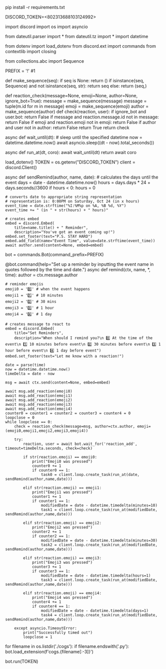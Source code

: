pip install -r requirements.txt

DISCORD_TOKEN=<802313688103124992>


import discord
import os
import asyncio

from dateutil.parser import *
from dateutil.tz import * 
import datetime


from dotenv import load_dotenv
from discord.ext import commands
from contextlib import closing

from collections.abc import Sequence

PREFIX = '!' #1

def make_sequence(seq):
    if seq is None:
        return ()
    if isinstance(seq, Sequence) and not isinstance(seq, str):
        return seq
    else:
        return (seq,)

def reaction_check(message=None, emoji=None, author=None, ignore_bot=True):
    message = make_sequence(message)
    message = tuple(m.id for m in message)
    emoji = make_sequence(emoji)
    author = make_sequence(author)
    def check(reaction, user):
        if ignore_bot and user.bot:
            return False
        if message and reaction.message.id not in message:
            return False
        if emoji and reaction.emoji not in emoji:
            return False
        if author and user not in author:
            return False
        return True
    return check

async def wait_until(dt):
    # sleep until the specified datetime
    now = datetime.datetime.now()
    await asyncio.sleep((dt - now).total_seconds())

async def run_at(dt, coro):
    await wait_until(dt)
    return await coro

load_dotenv()
TOKEN = os.getenv("DISCORD_TOKEN")
client = discord.Client()

async def sendRemind(author, name, date):
	# calculates the days until the event
	days = date - datetime.datetime.now()
	hours = days.days * 24 + days.seconds//3600
	if hours < 0:
		hours = 0

	# converts date to appropriate string representation
	# representation is: 0:00PM on Saturday, Oct 24 (in x hours)
	event_time = date.strftime("%I:%M%p on %A, %B %d, %Y")
	event_time += " (in " + str(hours) + " hours)"

	# creates embed
	embed = discord.Embed(
		title=name.title() + " Reminder",
		description="You've got an event coming up!")
	embed.set_footer(text="P.S. STAY HARD")
	embed.add_field(name="Event Time", value=date.strftime(event_time))
	await author.send(content=None, embed=embed)

bot = commands.Bot(command_prefix=PREFIX)

@bot.command(help="Set up a reminder by inputting the event name in quotes followed by the time and date.")
async def remind(ctx, name, *, time):
	author = ctx.message.author
 
	# reminder emojis
	emoji0 = '0️⃣' # when the event happens 
	emoji1 = '1️⃣' # 10 minutes
	emoji2 = '2️⃣' # 30 mins
	emoji3 = '3️⃣' # 1 hour
	emoji4 = '4️⃣' # 1 day

	# creates message to react to
	embed = discord.Embed(
		title="Set Reminders",
		description="When should I remind you?\n 0️⃣ At the time of the event\n 1️⃣ 10 minutes before event\n 2️⃣ 30 minutes before event\n 3️⃣ 1 hour before event\n 4️⃣ 1 day before event")
	embed.set_footer(text="Let me know with a reaction!")

	date = parse(time)
	now = datetime.datetime.now()
	timeDelta = date - now

	msg = await ctx.send(content=None, embed=embed)

	await msg.add_reaction(emoji0)
	await msg.add_reaction(emoji1)
	await msg.add_reaction(emoji2)
	await msg.add_reaction(emoji3)
	await msg.add_reaction(emoji4)
	counter0 = counter1 = counter2 = counter3 = counter4 = 0
	loopclose = 0
	while loopclose == 0:
		check = reaction_check(message=msg, author=ctx.author, emoji=(emoji0,emoji1,emoji2,emoji3,emoji4))

		try:
			reaction, user = await bot.wait_for('reaction_add', timeout=timeDelta.seconds, check=check)

			if str(reaction.emoji) == emoji0:
				print("Emoji0 was pressed")
				counter0 += 1
				if counter0 == 1:
					task0 = client.loop.create_task(run_at(date, sendRemind(author,name,date)))

			elif str(reaction.emoji) == emoji1:
				print("Emoji1 was pressed")
				counter1 += 1
				if counter1 == 1:
					modifiedDate = date - datetime.timedelta(minutes=10)
					task1 = client.loop.create_task(run_at(modifiedDate, sendRemind(author,name,date)))

			elif str(reaction.emoji) == emoji2:
				print("Emoji2 was pressed")
				counter2 += 1
				if counter2 == 1:
					modifiedDate = date - datetime.timedelta(minutes=30)
					task2 = client.loop.create_task(run_at(modifiedDate, sendRemind(author,name,date)))

			elif str(reaction.emoji) == emoji3:
				print("Emoji3 was pressed")
				counter3 += 1
				if counter3 == 1:
					modifiedDate = date - datetime.timedelta(hours=1)
					task3 = client.loop.create_task(run_at(modifiedDate, sendRemind(author,name,date)))

			elif str(reaction.emoji) == emoji4:
				print("Emoji4 was pressed")
				counter4 += 1
				if counter4 == 1:
					modifiedDate = date - datetime.timedelta(days=1)
					task4 = client.loop.create_task(run_at(modifiedDate, sendRemind(author,name,date)))

		except asyncio.TimeoutError:
			print("Successfully timed out")
			loopclose = 1

for filename in os.listdir('./cogs'):
	if filename.endswith('.py'):
		bot.load_extension(f'cogs.{filename[:-3]}')

bot.run(TOKEN)

